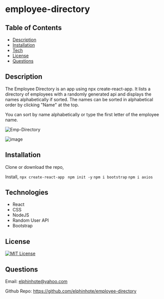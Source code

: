# employee-directory


## Table of Contents
* [Description](#description)
* [Installation](#installation)
* [Tech](#tech)
* [License](#license)
* [Questions](#Questions)


## Description

The Employee Directory is an app using npx create-react-app.  It lists a directory of  employees with a randomly generated api and displays the names alphabetically if sorted. The names can be sorted in alphabetical order by clicking "Name" at the top. 


You can sort by name alphabetically or type the first letter of the employee name.  

![Emp-Directory](https://user-images.githubusercontent.com/65749636/113541099-652ccd00-9596-11eb-8450-4b9b13dffb63.gif)


![image](https://user-images.githubusercontent.com/65749636/113539575-eda96e80-9592-11eb-934a-8ad484029eae.png)

## Installation
Clone or download the repo, 

Install,
` npx create-react-app ` 
` npm init -y`
` npm i bootstrap `
` npm i axios `

## Technologies

* React
* CSS
* NodeJS
* Random User API 
* Bootstrap

## License

[![MIT License](https://img.shields.io/badge/license-MIT-blue.svg)](#license) 

## Questions

Email: elphinhote@yahoo.com

Github Repo: https://github.com/elphinhote/employee-directory


